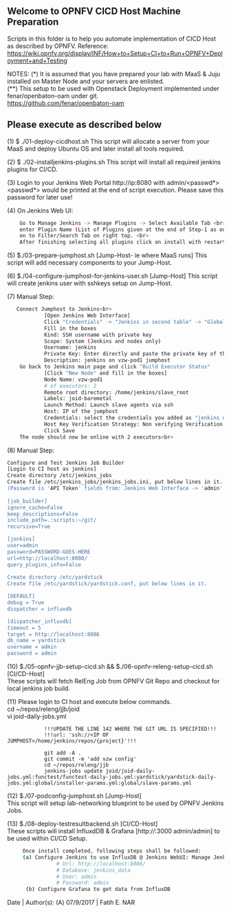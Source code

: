 Welcome to OPNFV CICD Host Machine Preparation
----

Scripts in this folder is to help you automate implementation of CICD Host as described by OPNFV.
Reference: https://wiki.opnfv.org/display/INF/How+to+Setup+CI+to+Run+OPNFV+Deployment+and+Testing

NOTES:
(*) It is assumed that you have prepared your lab with MaaS & Juju installed on Master Node and your servers are enlisted. <br>
(**) This setup to be used with Openstack Deployment implemented under fenar/openbaton-oam under git.<br>
https://github.com/fenar/openbaton-oam

Please execute as described below
----

(1) $ ./01-deploy-cicdhost.sh
    This script will allocate a server from your MaaS and deploy Ubuntu OS and later install all tools required.
    
(2) $ ./02-installjenkins-plugins.sh
     This script will install all required jenkins plugins for CI/CD.

(3) Login to your Jenkins Web Portal http://ip:8080 with admin/<passwd*>
    <passwd*> would be printed at the end of script execution.
    Please save this password for later use!

(4) On Jenkins Web UI: <br>
```sh
    Go to Manage Jenkins -> Manage Plugins -> Select Available Tab <br>
    enter Plugin Name (List of Plugins given at the end of Step-1 as output on console) <br>
    on to Filter/Search Tab on right top. <br>
    After finishing selecting all plugins click on install with restart button.
 ```   
(5) $./03-prepare-jumphost.sh [Jump-Host- ie where MaaS runs]
     This script will add necessary components to your Jump-Host.
     
(6) $./04-configure-jumphost-for-jenkins-user.sh [Jump-Host]
     This script will create jenkins user with sshkeys setup on Jump-Host.
     
(7) Manual Step: 
```sh
   Connect Jumphost to Jenkins<br>
            [Open Jenkins Web Interface]
            Click "Credentials" -> "Jenkins in second table" -> "Global Credentials" -> "Add Credentials"
            Fill in the boxes
            Kind: SSH username with private key
            Scope: System (Jenkins and nodes only)
            Username: jenkins
            Private Key: Enter directly and paste the private key of the jenkins user you created on the jumphost<br>
            Description: jenkins on vzw-pod1 jumphost
    Go back to Jenkins main page and click "Build Executor Status"
            [Click "New Node" and fill in the boxes]
            Node Name: vzw-pod1
            # of executors: 2
            Remote root directory: /home/jenkins/slave_root
            Labels: joid-baremetal
            Launch Method: Launch slave agents via ssh
            Host: IP of the jumphost
            Credentials: select the credentials you added as "jenkins on vzw-pod1 jumphost"
            Host Key Verification Strategy: Non verifying Verification Strategy
            Click Save
    The node should now be online with 2 executors<br>
```
(8) Manual Step: 
```sh
Configure and Test Jenkins Job Builder
[Login to CI host as jenkins]
Create directory /etc/jenkins_jobs
Create file /etc/jenkins_jobs/jenkins_jobs.ini, put below lines in it. Don't forget to update the password in it!
(Password is 'API Token' fields from: Jenkins Web Interface -> 'admin' -> 'Configure' -> 'Show API Token')
    
[job_builder]
ignore_cache=False
keep_descriptions=False
include_path=.:scripts:~/git/
recursive=True

[jenkins]
user=admin
password=PASSWORD-GOES-HERE
url=http://localhost:8080/
query_plugins_info=False
                
Create directory /etc/yardstick
Create file /etc/yardstick/yardstick.conf, put below lines in it. 

[DEFAULT]
debug = True
dispatcher = influxdb

[dispatcher_influxdb]
timeout = 5
target = http://localhost:8086
db_name = yardstick
username = admin
password = admin  

```     
(10) $./05-opnfv-jjb-setup-cicd.sh && $./06-opnfv-releng-setup-cicd.sh [CI/CD-Host] <br>
     These scripts will fetch RelEng Job from OPNFV Git Repo and checkout for local jenkins job build. <br>

(11) Please login to CI host and execute below commands. <br>
                cd ~/repos/releng/jjb/joid <br>
                vi joid-daily-jobs.yml <br>
 
                !!!UPDATE THE LINE 142 WHERE THE GIT URL IS SPECIFIED!!!
                !!!url: 'ssh://<IP OF JUMPHOST>/home/jenkins/repos/{project}'!!!
 
                git add -A .
                git commit -m 'add vzw config'
                cd ~/repos/releng/jjb
                jenkins-jobs update joid/joid-daily-jobs.yml:functest/functest-daily-jobs.yml:yardstick/yardstick-daily-jobs.yml:global/installer-params.yml:global/slave-params.yml
     
     
(12) $./07-podconfig-jumphost.sh [Jump-Host] <br>
     This script will setup lab-networking blueprint to be used by OPNFV Jenkins Jobs.
     
(13) $./08-deploy-testresultbackend.sh [CI/CD-Host] <br>
     These scripts will install InfluxdDB & Grafana [http://<CICD-HOST>:3000 admin/admin] to be used within CI/CD Setup. <br>
```sh
     Once install completed, following steps shall be followed:
     (a) Configure Jenkins to use InfluxDB @ Jenkins WebUI: Manage Jenkins -> Configure System -> new influxdb target
                # Url: http://localhost:8086/
                # Database: jenkins_data
                # User: admin
                # Password: admin
      (b) Configure Grafana to get data from InfluxDB
```
Date | Author(s):
(A) 07/9/2017 | Fatih E. NAR
